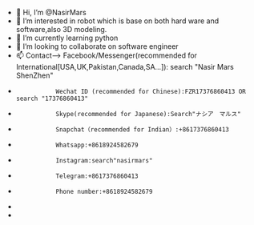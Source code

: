 - 👋 Hi, I’m @NasirMars
- 👀 I’m interested in robot which is base on both hard ware and  software,also 3D modeling.
- 🌱 I’m currently learning python
- 💞️ I’m looking to collaborate on software engineer
- 📫 Contact-->  Facebook/Messenger(recommended for International[USA,UK,Pakistan,Canada,SA...]): search "Nasir Mars ShenZhen"
-                Wechat ID (recommended for Chinese):FZR17376860413 OR search "17376860413"
-                Skype(recommended for Japanese):Search"ナシア　マルス"
-                Snapchat（recommended for Indian）:+8617376860413
-                Whatsapp:+8618924582679
-                Instagram:search"nasirmars"
-                Telegram:+8617376860413
-                Phone number:+8618924582679              
-                
-                

<!---
NasirMars/NasirMars is a ✨ special ✨ repository because its `README.md` (this file) appears on your GitHub profile.
You can click the Preview link to take a look at your changes.
--->
